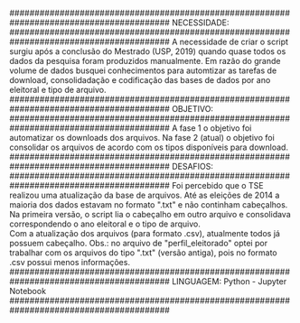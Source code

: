 ########################################################################################
NECESSIDADE:
########################################################################################
A necessidade de criar o script surgiu após a conclusão do Mestrado (USP, 2019) quando quase todos os dados da pesquisa foram produzidos manualmente.
Em razão do grande volume de dados busquei conhecimentos para automtizar as tarefas de download, consolidadação e codificação das bases de dados por ano eleitoral e tipo de arquivo.
########################################################################################
OBJETIVO:
########################################################################################
A fase 1 o objetivo foi automatizar os downloads dos arquivos.
Na fase 2 (atual) o objetivo foi consolidar os arquivos de acordo com os tipos disponíveis para 
download.
########################################################################################
DESAFIOS:
########################################################################################
Foi percebido que o TSE realizou uma atualização da base de arquivos.
Até as eleições de 2014 a maioria dos dados estavam no formato ".txt" e não continham cabeçalhos.
Na primeira versão, o script lia o cabeçalho em outro arquivo e consolidava correspondendo o ano eleitoral e o tipo de arquivo.<br>
Com a atualização dos arquivos (para formato .csv), atualmente todos já possuem cabeçalho.
Obs.: no arquivo de "perfil_eleitorado" optei por trabalhar com os arquivos do tipo ".txt" (versão antiga), pois no formato .csv possui menos informações.
########################################################################################
LINGUAGEM:
Python - Jupyter Notebook
########################################################################################